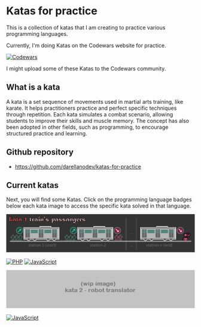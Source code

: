 # Katas for practice

This is a collection of katas that I am creating to practice various programming languages.

Currently, I'm doing Katas on the Codewars website for practice.

[![Codewars](https://www.codewars.com/users/darellanodev/badges/micro)](https://www.codewars.com/r/4ZzcAQ)

I might upload some of these Katas to the Codewars community.

## What is a kata

A kata is a set sequence of movements used in martial arts training, like karate. It helps practitioners practice and perfect specific techniques through repetition. Each kata simulates a combat scenario, allowing students to improve their skills and muscle memory. The concept has also been adopted in other fields, such as programming, to encourage structured practice and learning.

## Github repository

- <https://github.com/darellanodev/katas-for-practice>

## Current katas

Next, you will find some Katas. Click on the programming language badges below each kata image to access the specific kata solved in that language.

![kata-1-title-trains-passengers](https://github.com/darellanodev/katas-for-practice/blob/main/katas/01-passengers/img/title.png?raw=true)

[![PHP](https://img.shields.io/badge/PHP-7.4-blue)](https://github.com/darellanodev/katas-for-practice/tree/main/katas/01-passengers/php)
[![JavaScript](https://img.shields.io/badge/JavaScript-ES6-yellow)](https://github.com/darellanodev/katas-for-practice/tree/main/katas/01-passengers/js)

![kata-2-robot-translator](https://github.com/darellanodev/katas-for-practice/blob/main/katas/02-robot-translator/img/title.png?raw=true)

[![JavaScript](https://img.shields.io/badge/JavaScript-ES6-yellow)](https://github.com/darellanodev/katas-for-practice/tree/main/katas/02-robot-translator/js)
